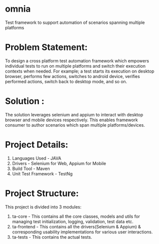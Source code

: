 # omnia
Test framework to support automation of scenarios spanning multiple platforms

Problem Statement:
==================

To design a cross platform test automation framework which empowers individual tests to run on multiple platforms and switch their execution contexts when needed. For example; a test starts its execution on desktop browser, performs few actions, switches to android device, verifies performed actions, switch back to desktop mode, and so on. 

Solution :
==========

The solution leverages selenium and appium to interact with desktop browser and mobile devices respectively.
This enables framework consumer to author scenarios which span multiple platforms/devices.

Project Details:
================

1. Languages Used - JAVA
2. Drivers - Selenium for Web, Appium for Mobile
3. Build Tool - Maven
4. Unit Test Framework - TestNg

Project Structure:
===================
This project is divided into 3 modules:
1. ta-core - This contains all the core classes, models and utils for managing test initialization, logging, validation, test data etc.
2. ta-frontend -  This contains all the drivers(Selenium & Appium) & corresponding usability implementations for various user interactions.
3. ta-tests -  This contains the actual tests.
